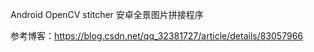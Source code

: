 Android OpenCV stitcher 安卓全景图片拼接程序

参考博客：https://blog.csdn.net/qq_32381727/article/details/83057966
